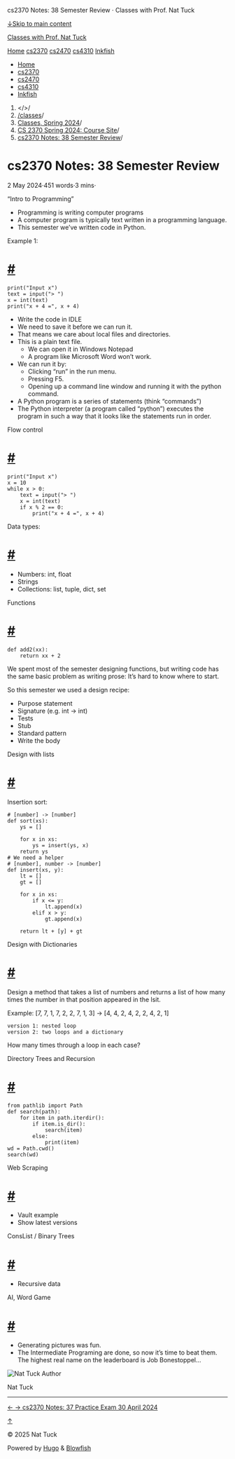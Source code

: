 




cs2370 Notes: 38 Semester Review · Classes with Prof. Nat Tuck






















[↓Skip to main content](#main-content)

[Classes with Prof. Nat Tuck](/)

[Home](/)
[cs2370](/classes/2025-01/cs2370/)
[cs2470](/classes/2025-01/cs2470/)
[cs4310](/classes/2025-01/cs4310/)
[Inkfish](https://inkfish.homework.quest/)









* [Home](/)
* [cs2370](/classes/2025-01/cs2370/)
* [cs2470](/classes/2025-01/cs2470/)
* [cs4310](/classes/2025-01/cs4310/)
* [Inkfish](https://inkfish.homework.quest/)





1. </>/
2. [/classes](/classes/)/
3. [Classes, Spring 2024](/classes/2024-01/)/
4. [CS 2370 Spring 2024: Course Site](/classes/2024-01/cs2370/)/
5. [cs2370 Notes: 38 Semester Review](/classes/2024-01/cs2370/notes/38-semester-review/)/

cs2370 Notes: 38 Semester Review
================================

2 May 2024·451 words·3 mins·





“Intro to Programming”

* Programming is writing computer programs
* A computer program is typically text written in a programming
  language.
* This semester we’ve written code in Python.

Example 1:

[#](#example-1)
===========================

```
print("Input x")
text = input("> ")
x = int(text)
print("x + 4 =", x + 4)

```

* Write the code in IDLE
* We need to save it before we can run it.
* That means we care about local files and directories.
* This is a plain text file.
  + We can open it in Windows Notepad
  + A program like Microsoft Word won’t work.
* We can run it by:
  + Clicking “run” in the run menu.
  + Pressing F5.
  + Opening up a command line window and running it with the python command.
* A Python program is a series of statements (think “commands”)
* The Python interpreter (a program called “python”) executes the
  program in such a way that it looks like the statements run in
  order.

Flow control

[#](#flow-control)
================================

```
print("Input x")
x = 10
while x > 0:
    text = input("> ")
    x = int(text)
    if x % 2 == 0:
        print("x + 4 =", x + 4)

```

Data types:

[#](#data-types)
=============================

* Numbers: int, float
* Strings
* Collections: list, tuple, dict, set

Functions

[#](#functions)
==========================

```
def add2(xx):
    return xx + 2

```

We spent most of the semester designing functions, but writing code
has the same basic problem as writing prose: It’s hard to know where
to start.

So this semester we used a design recipe:

* Purpose statement
* Signature (e.g. int -> int)
* Tests
* Stub
* Standard pattern
* Write the body

Design with lists

[#](#design-with-lists)
==========================================

Insertion sort:

```
# [number] -> [number]
def sort(xs):
    ys = []
    
    for x in xs:
        ys = insert(ys, x)
    return ys
# We need a helper
# [number], number -> [number]
def insert(xs, y):
    lt = []
    gt = []
   
    for x in xs:
        if x <= y:
            lt.append(x)
        elif x > y:
            gt.append(x)
    
    return lt + [y] + gt

```

Design with Dictionaries

[#](#design-with-dictionaries)
========================================================

Design a method that takes a list of numbers and returns a list of how
many times the number in that position appeared in the lsit.

Example: [7, 7, 1, 7, 2, 2, 7, 1, 3] -> [4, 4, 2, 4, 2, 2, 4, 2, 1]

```
version 1: nested loop
version 2: two loops and a dictionary

```

How many times through a loop in each case?

Directory Trees and Recursion

[#](#directory-trees-and-recursion)
==================================================================

```
from pathlib import Path
def search(path):
    for item in path.iterdir():
        if item.is_dir():
            search(item)
        else:
            print(item)
wd = Path.cwd()
search(wd)

```

Web Scraping

[#](#web-scraping)
================================

* Vault example
* Show latest versions

ConsList / Binary Trees

[#](#conslist--binary-trees)
=====================================================

* Recursive data

AI, Word Game

[#](#ai-word-game)
=================================

* Generating pictures was fun.
* The Intermediate Programing are done, so now it’s time
  to beat them. The highest real name on the leaderboard
  is Job Bonestoppel…

![Nat Tuck](/img/author_hu_995db18b97553af7.jpg)
Author

Nat Tuck











---


[←
→
cs2370 Notes: 37 Practice Exam
30 April 2024](/classes/2024-01/cs2370/notes/37-practice-exam/)






[↑](#the-top "Scroll to top")

©
2025
Nat Tuck

Powered by [Hugo](https://gohugo.io/) & [Blowfish](https://blowfish.page/)













